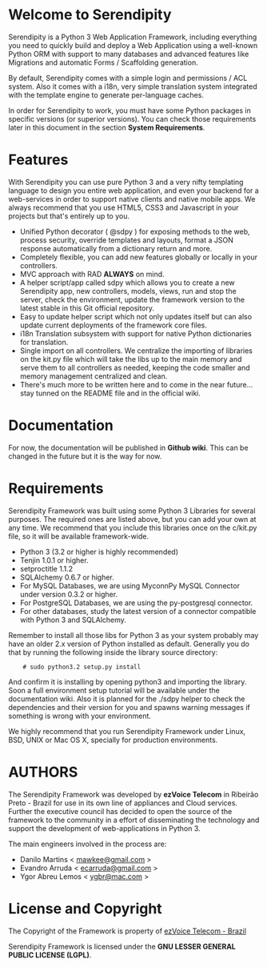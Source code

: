 Welcome to Serendipity
======================

Serendipity is a Python 3 Web Application Framework, including everything you need to quickly build and deploy a Web Application using a well-known Python ORM with support to many databases and advanced features like Migrations and automatic Forms / Scaffolding generation.

By default, Serendipity comes with a simple login and permissions / ACL system. Also it comes with a i18n, very simple translation system integrated with the template engine to generate per-language caches.

In order for Serendipity to work, you must have some Python packages in specific versions (or superior versions). You can check those requirements later in this document in the section **System Requirements**.


Features
========

With Serendipity you can use pure Python 3 and a very nifty templating language to design you entire web application, and even your backend for a web-services in order to support native clients and native mobile apps. We always recommend that you use HTML5, CSS3 and Javascript in your projects but that's entirely up to you.

- Unified Python decorator ( @sdpy ) for exposing methods to the web, process security, override templates and layouts, format a JSON response automatically from a dictionary return and more.
- Completely flexible, you can add new features globally or locally in your controllers.
- MVC approach with RAD **ALWAYS** on mind.
- A helper script/app called sdpy which allows you to create a new Serendipity app, new controllers, models, views, run and stop the server, check the environment, update the framework version to the latest stable in this Git official repository.
- Easy to update helper script which not only updates itself but can also update current deployments of the framework core files.
- i18n Translation subsystem with support for native Python dictionaries for translation.
- Single import on all controllers. We centralize the importing of libraries on the kit.py file which will take the libs up to the main memory and serve them to all controllers as needed, keeping the code smaller and memory management centralized and clean.
- There's much more to be written here and to come in the near future... stay tunned on the README file and in the official wiki.

Documentation
=============

For now, the documentation will be published in **Github wiki**. This can be changed in the future but it is the way for now.

Requirements
============

Serendipity Framework was built using some Python 3 Libraries for several purposes.
The required ones are listed above, but you can add your own at any time. We recommend that you include this libraries once on the c/kit.py file, so it will be available framework-wide.

- Python 3 (3.2 or higher is highly recommended)
- Tenjin 1.0.1 or higher.
- setproctitle 1.1.2
- SQLAlchemy 0.6.7 or higher.
- For MySQL Databases, we are using MyconnPy MySQL Connector under version 0.3.2 or higher.
- For PostgreSQL Databases, we are using the py-postgresql connector.
- For other databases, study the latest version of a connector compatible with Python 3 and SQLAlchemy.

Remember to install all those libs for Python 3 as your system probably may have an older 2.x version of Python installed as default.
Generally you do that by running the following inside the library source directory:

        # sudo python3.2 setup.py install

And confirm it is installing by opening python3 and importing the library.
Soon a full environment setup tutorial will be available under the documentation wiki.
Also it is planned for the ./sdpy helper to check the dependencies and their version for you and spawns warning messages if something is wrong with your environment.

We highly recommend that you run Serendipity Framework under Linux, BSD, UNIX or Mac OS X, specially for production environments.


AUTHORS
=======

The Serendipity Framework was developed by **ezVoice Telecom** in Ribeirão Preto - Brazil for use in its own line of appliances and Cloud services. Further the executive council has decided to open the source of the framework to the community in a effort of disseminating the technology and support the development of web-applications in Python 3.

The main engineers involved in the process are:

- Danilo Martins                    < mawkee@gmail.com >
- Evandro Arruda                    < ecarruda@gmail.com >
- Ygor Abreu Lemos                  < ygbr@mac.com >

License and Copyright
=====================

The Copyright of the Framework is property of [ezVoice Telecom - Brazil](http://www.ezvoice.com.br)

Serendipity Framework is licensed under the **GNU LESSER GENERAL PUBLIC LICENSE (LGPL)**.

